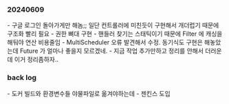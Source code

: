 <h3>20240609</h3>
 - 구글 로그인 돌아가게만 해놈;; 일단 컨트롤러에 미친듯이 구현해서 개더럽기 때문에 구조화 빨리 필요
 - 권한 뼈대 구현 - 핸들러 찾기는 스태틱이기 때문에 Filter 에 캐싱을 해둬야 연산 비용줄임
 - MultiScheduler 오류 발견해서 수정. 동기식도 구현은 해놓았는데 Future 가 얼마나 좋을지 모르겠네.
 - 지금 작업 추가만하고 정리를 안해서 더러운데 이거 정리좀하자..





<h3>back log</h3>
 - 도커 빌드와 환경변수들 야물파일로 옮겨야하는데
 - 젠킨스 도입



